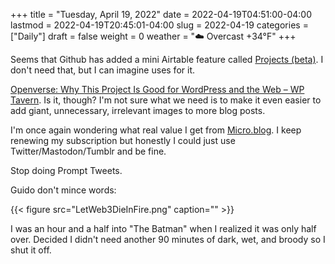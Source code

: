 +++
title = "Tuesday, April 19, 2022"
date = 2022-04-19T04:51:00-04:00
lastmod = 2022-04-19T20:45:01-04:00
slug = 2022-04-19
categories = ["Daily"]
draft = false
weight = 0
weather = "☁️ Overcast +34°F"
+++

Seems that Github has added a mini Airtable feature called [Projects (beta)](https://docs.github.com/en/issues/trying-out-the-new-projects-experience/about-projects). I don't need that, but I can imagine uses for it.

[Openverse: Why This Project Is Good for WordPress and the Web – WP Tavern](https://wptavern.com/openverse-why-this-project-is-good-for-wordpress-and-the-web). Is it, though? I'm not sure what we need is to make it even easier to add giant, unnecessary, irrelevant images to more blog posts.

I'm once again wondering what real value I get from [Micro.blog](https://micro.blog). I keep renewing my subscription but honestly I could just use Twitter/Mastodon/Tumblr and be fine.

Stop doing Prompt Tweets.

Guido don't mince words:

{{< figure src="LetWeb3DieInFire.png" caption="" >}}

I was an hour and a half into "The Batman" when I realized it was only half over. Decided I didn't need another 90 minutes of dark, wet, and broody so I shut it off.

[//]: # "Exported with love from a post written in Org mode"
[//]: # "- https://github.com/kaushalmodi/ox-hugo"
